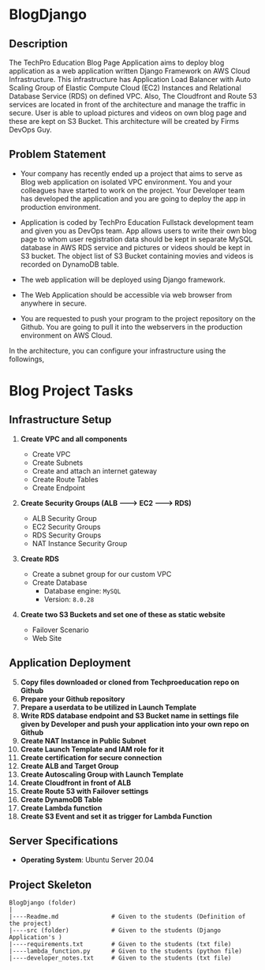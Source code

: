 # BlogDjango

## Description

The TechPro Education Blog Page Application aims to deploy blog application as a web application written Django Framework on AWS Cloud Infrastructure. This infrastructure has Application Load Balancer with Auto Scaling Group of Elastic Compute Cloud (EC2) Instances and Relational Database Service (RDS) on defined VPC. Also, The Cloudfront and Route 53 services are located in front of the architecture and manage the traffic in secure. User is able to upload pictures and videos on own blog page and these are kept on S3 Bucket. This architecture will be created by Firms DevOps Guy.

## Problem Statement

- Your company has recently ended up a project that aims to serve as Blog web application on isolated VPC environment. You and your colleagues have started to work on the project. Your Developer team has developed the application and you are going to deploy the app in production environment.

- Application is coded by TechPro Education Fullstack development team and given you as DevOps team. App allows users to write their own blog page to whom user registration data should be kept in separate MySQL database in AWS RDS service and pictures or videos should be kept in S3 bucket. The object list of S3 Bucket containing movies and videos is recorded on DynamoDB table. 

- The web application will be deployed using Django framework.

- The Web Application should be accessible via web browser from anywhere in secure.

- You are requested to push your program to the project repository on the Github. You are going to pull it into the webservers in the production environment on AWS Cloud. 

In the architecture, you can configure your infrastructure using the followings,

# Blog Project Tasks

## Infrastructure Setup

1. **Create VPC and all components**
   - Create VPC
   - Create Subnets
   - Create and attach an internet gateway
   - Create Route Tables
   - Create Endpoint

2. **Create Security Groups (ALB ---> EC2 ---> RDS)**
   - ALB Security Group
   - EC2 Security Groups
   - RDS Security Groups
   - NAT Instance Security Group

3. **Create RDS**
   - Create a subnet group for our custom VPC
   - Create Database
     - Database engine: `MySQL`
     - Version: `8.0.28`

4. **Create two S3 Buckets and set one of these as static website**
   - Failover Scenario
   - Web Site

## Application Deployment

5. **Copy files downloaded or cloned from Techproeducation repo on Github**
6. **Prepare your Github repository**
7. **Prepare a userdata to be utilized in Launch Template**
8. **Write RDS database endpoint and S3 Bucket name in settings file given by Developer and push your application into your own repo on Github**
9. **Create NAT Instance in Public Subnet**
10. **Create Launch Template and IAM role for it**
11. **Create certification for secure connection**
12. **Create ALB and Target Group**
13. **Create Autoscaling Group with Launch Template**
14. **Create Cloudfront in front of ALB**
15. **Create Route 53 with Failover settings**
16. **Create DynamoDB Table**
17. **Create Lambda function**
18. **Create S3 Event and set it as trigger for Lambda Function**

## Server Specifications

- **Operating System**: Ubuntu Server 20.04

## Project Skeleton 

```text
BlogDjango (folder)
|
|----Readme.md               # Given to the students (Definition of the project)
|----src (folder)            # Given to the students (Django Application's )
|----requirements.txt        # Given to the students (txt file)
|----lambda_function.py      # Given to the students (python file)
|----developer_notes.txt     # Given to the students (txt file)

